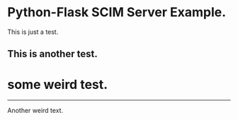 # Python-Flask SCIM Server Example. 

This is just a test.


## This is another test. 

# some weird test. 

--------------------

Another weird text.